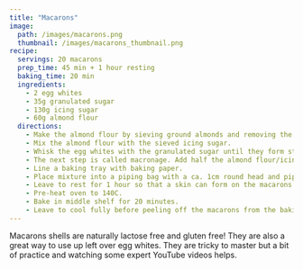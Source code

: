 ```yaml
---
title: "Macarons"
image: 
  path: /images/macarons.png
  thumbnail: /images/macarons_thumbnail.png
recipe:
  servings: 20 macarons
  prep_time: 45 min + 1 hour resting
  baking_time: 20 min
  ingredients:
    - 2 egg whites
    - 35g granulated sugar
    - 130g icing sugar
    - 60g almond flour
  directions:
    - Make the almond flour by sieving ground almonds and removing the coarse parts. I find sieving ground almonds produces almond flour that is adequate. The more formal recipes recommend using a food processor to make a very fine flour. While this certainly helps, I don't think it's essential.
    - Mix the almond flour with the sieved icing sugar.
    - Whisk the egg whites with the granulated sugar until they form stiff peaks. If you want coloured macarons add a couple of drops of gel food colouring at this stage.
    - The next step is called macronage. Add half the almond flour/icing sugar mixture and fold into the egg whites. Once well mixed, add the other half. Fold until the mixture is viscous and you can paint a figure of 8 with the mixture. The mixture should not be too fluffy.
    - Line a baking tray with baking paper. 
    - Place mixture into a piping bag with a ca. 1cm round head and pipe out ca. 40 blobs. Once all the blobs have been piped tap the tray hard on the worktop to smooth out any peaks that might have formed on the blobs during the piping process.
    - Leave to rest for 1 hour so that a skin can form on the macarons.
    - Pre-heat oven to 140C.
    - Bake in middle shelf for 20 minutes.
    - Leave to cool fully before peeling off the macarons from the baking paper.
---
```


Macarons shells are naturally lactose free and gluten free! They are also a great way to use up left over egg whites. They are tricky to master but a bit of practice and watching some expert YouTube videos helps. 
